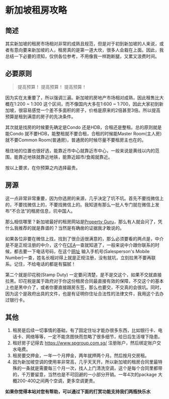 # 新加坡租房攻略

## 简述

其实新加坡的租房市场相对非常的成熟且规范，但是对于初到新加坡的人来说，或者有意向要来新加坡的人，租房真的是第一道大坎，很多人会栽在上面。因此，我总结一下必要的须知，仅供各位参考，不用像我一样跑断腿，又累又浪费时间。

## 必要原则

> 提高预算！
> 提高预算！
> 提高预算！

因为实在太重要了，所以强调三遍。新加坡的房地产市场相对成熟，因此租售比大概在1:200 ~ 1:300 这个区间，而不像国内大多在1:600 ~ 1:700，因此大家初到新加坡，很容易感觉一个差不多面积的房子，价格是原来的2倍甚至3倍。所以提高预算是租到满意的房子的先决条件。

其次就是找房的时候要先确定是Condo 还是HDB，合租还是整租。总的原则就是能Condo 就不要HDB，能整租就不要合租，合租的时候能Master Room(主人房)就不要Common Room(普通房)，普通房的时候尽量不要租房主也在的。

租住地的位置也很好选，能靠近市中心就靠近市中心，一般来说是黄线以内的范围，能靠近地铁就靠近地铁，能靠近超市/食阁就靠近。

按以上要求，在你预算之内选择最贵。

## 房源

这一点非常非常重要，因为你选房的来源，几乎决定了坑不坑。首先不要找微信上的，不要找微信上的，不要找微信上的。我知道有那么一批人专门就在微信上发布“不合法”的租房信息，坑中国人。

那么相信哪里？新加坡最好的租房网站是[Property Guru](www.propertyguru.com.sg)，那么有人就会问了，凭什么我推荐的就是靠谱的？当然是有确凿的证据我才敢说的。

如果各位非要在微信上找，找到了很合适很满意的，那么必须要看的两点是，中介是不是正规注册的中介，这个在[CEA](https://www.cea.gov.sg)一查就知道了，一般来说中介跟你联系的时候，都去要一下电话号码，在这个[网址](https://www.cea.gov.sg/public-register) 输入手机号(Salesperson's Mobile Number)一查，姓名长相对得上就是正规注册，没有就坑，立刻拉黑不要再联系。记住，不给电话的都是有猫腻！

第二个就是印花税(Stamp Duty) 一定要问清楚，是不是交这个，如果不交就直接拉黑。印花税是属于政府对于你这份租房合同最直接有效的保障，不交这个的基本上也是黑中介了，或者你要直接跟房东签，那么也要交，不交真的会很坑。同时，因为这个是政府出具的文件，也是有证明你住址合法性的法律文件，我用这个去办过银行卡。

## 其他

1. 租房是后续一切事情的基础，有了固定住址才能办很多东西，比如银行卡、电话卡、网络等等，一定不能贪图快而忽略了很多细节，给日后生活埋下隐患。
2. 租好房子记得去 https://www.spgroup.com.sg/ 注册账户，然后绑定账户交水电费。
3. 租房要交押金，一年一个月押金，两年就押两个月。然后按月交房租。
4. 因为新加坡空调的使用率非常高，几乎天天开。所以新加坡的租房合同里最特殊的一条就是需要每三个月一次，找人上门清洗空调，这个是每个合同里都带的，千万要留意，当然也是不可回避的一小部分开销。一年4次的package 大概200-400之间两个空调，更多空调更贵。

**如果你觉得本站对您有帮助，可以通过下面的打赏功能支持我们两瓶快乐水**

